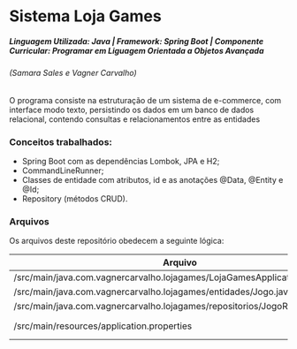 # Sistema Loja Games

##### Linguagem Utilizada: Java | Framework: Spring Boot | Componente Curricular: Programar em Liguagem Orientada a Objetos Avançada
###### (Samara Sales e Vagner Carvalho)

O programa consiste na estruturação de um sistema de e-commerce, com interface modo texto, persistindo os dados em um banco de dados relacional, contendo consultas e relacionamentos entre as entidades

### Conceitos trabalhados: 

- Spring Boot com as dependências Lombok, JPA e H2;
- CommandLineRunner;
- Classes de entidade com atributos, id e as anotações @Data, @Entity e @Id;
- Repository (métodos CRUD).

### Arquivos

Os arquivos deste repositório obedecem a seguinte lógica:

| Arquivo | Conteúdo |
| ------ | ------ |
| /src/main/java.com.vagnercarvalho.lojagames/LojaGamesApplication.java | código executável |
| /src/main/java.com.vagnercarvalho.lojagames/entidades/Jogo.java | create das entidades |
| /src/main/java.com.vagnercarvalho.lojagames/repositorios/JogoRepository.java | create do repositório |
|/src/main/resources/application.properties | arquivo application.properties |
